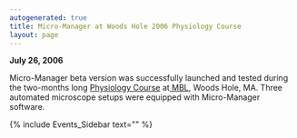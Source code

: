 ```yaml
---
autogenerated: true
title: Micro-Manager at Woods Hole 2006 Physiology Course
layout: page
---
```


<span>**July 26, 2006**</span>

Micro-Manager beta version was successfully launched and tested during
the two-months long [Physiology
Course](http://courses.mbl.edu/physiology/) at<span><u>
</u></span>[MBL](http://www.mbl.edu/), Woods Hole, MA. Three automated
microscope setups were equipped with Micro-Manager software.

{% include Events_Sidebar text="" %}
